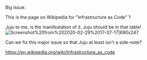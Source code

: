 Big issue. 

This is the page on Wikipedia for "Infrastructure as Code" ?

Juju to me, is the manifestation of it. Juju should be in that table!
![Screenshot%20from%202020-02-29%2017-07-17|690x247](upload://w0z2Y7z9WCBOVTh6QRAGaAAZU26.png) 

Can we fix this major issue so that Juju at least isn't a side-note?

https://en.wikipedia.org/wiki/Infrastructure_as_code
